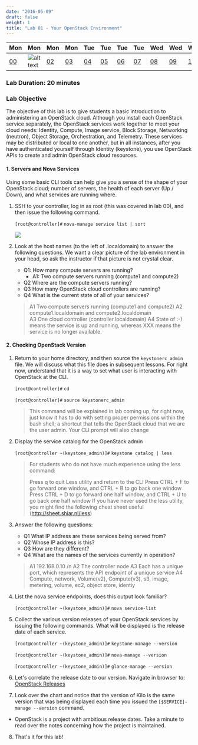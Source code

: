 ```yaml
---
date: "2016-05-09"
draft: false
weight: 1
title: "Lab 01 - Your OpenStack Environment"
---
```


|Mon|Mon|Mon|Mon|Tue|Tue|Tue|Tue|Wed|Wed|Wed|Thur|Thur|Thur|Thur|
|---|---|---|---|---|---|---|---|---|---|---|---|---|---|---|
|[00](/labs/openstack/00/)|![alt text](https://i.imgur.com/nPM3gyv.png "You are here")|[02](/labs/openstack/02/)|[03](/labs/openstack/03/)|[04](/labs/openstack/04/)|[05](/labs/openstack/05/)|[06](/labs/openstack/06/)|[07](/labs/openstack/07/)|[08](/labs/openstack/08/)|[09](/labs/openstack/09/)|[10](/labs/openstack/10/)|[11](/labs/openstack/11/)|[12](/labs/openstack/12/)|[13](/labs/openstack/13/)|[14](/labs/openstack/14/)|

### Lab Duration: 20 minutes

### Lab Objective

The objective of this lab is to give students a basic introduction to administering an OpenStack cloud. Although you install each OpenStack service separately, the OpenStack services work together to meet your cloud needs: Identity, Compute, Image service, Block Storage, Networking (neutron), Object Storage, Orchestration, and Telemetry. These services may be distributed or local to one another, but in all instances, after you have authenticated yourself through Identity (keystone), you use OpenStack APIs to create and admin OpenStack cloud resources.

#### 1. Servers and Nova Services

Using some basic CLI tools can help give you a sense of the shape of your OpenStack cloud; number of servers, the health of each server (Up / Down), and what services are running where.

1. SSH to your controller, log in as root (this was covered in lab 00), and then issue the following command. 

    `[root@controller]#` `nova-manage service list | sort`

    ![](https://i.imgur.com/JTAptKm.png)

2. Look at the host names (to the left of .localdomain) to answer the following questions. We want a clear picture of the lab environment in your head, so ask the instructor if that picture is not crystal clear.
 
    - Q1: How many compute servers are running?
      - A1: Two compute servers running (compute1 and compute2)
    - Q2 Where are the compute servers running?
    - Q3 How many OpenStack cloud controllers are running?
    - Q4 What is the current state of all of your services?
     
    > A1 Two compute servers running  (compute1 and compute2)
    > A2 compute1.localdomain and compute2.localdomain  
    > A3 One cloud controller (controller.localdomain) 
    > A4 State of :-) means the service is up and running, whereas XXX means the service is no longer available.  

#### 2. Checking OpenStack Version

1. Return to your home directory, and then source the `keystonerc_admin` file. We will discuss what this file does in subsequent lessons. For right now, understand that it is a way to set what user is interacting with OpenStack at the CLI.

    `[root@controller]#` `cd`
	
	`[root@controller]#` `source keystonerc_admin`

    > This command will be explained in lab coming up, for right now, just know it has to do with setting proper permissions within the bash shell; a shortcut that tells the OpenStack cloud that we are the user admin. Your CLI prompt will also change

2. Display the service catalog for the OpenStack admin

    `[root@controller ~(keystone_admin)]#` `keystone catalog | less`
	
    > For students who do not have much experience using the less command:
    >
    > Press q to quit Less utility and return to the CLI
    > Press CTRL + F to go forward one window, and CTRL + B to go back one window
    > Press CTRL + D to go forward one half window, and CTRL + U to go back one half window
    > If you have never used the less utility, you might find the following cheat sheet useful (http://sheet.shiar.nl/less)
 
3. Answer the following questions:

    - Q1 What IP address are these services being served from? 
    - Q2 Whose IP address is this? 
    - Q3 How are they different?
    - Q4 What are the names of the services currently in operation?
    
    > A1 192.168.0.10 /n
    > A2 The controller node
    > A3 Each has a unique port, which represents the API endpoint of a unique service
    > A4 Compute, network, Volume(v2), Compute(v3), s3, image, metering, volume, ec2, object store, identiy

4. List the nova service endpoints, does this output look familiar? 

    `[root@controller ~(keystone_admin)]#` `nova service-list`

5. Collect the various version releases of your OpenStack services by issuing the following commands. What will be displayed is the release date of each service.

    `[root@controller ~(keystone_admin)]#` `keystone-manage --version`

    `[root@controller ~(keystone_admin)]#` `nova-manage --version`

    `[root@controller ~(keystone_admin)]#` `glance-manage --version`

6. Let's correlate the release date to our version. Navigate in browser to: [OpenStack Releases](https://wiki.openstack.org/wiki/Releases)

7. Look over the chart and notice that the version of Kilo is the same version that was being displayed each time you issued the `[$SERVICE]-manage --version` command.

 * OpenStack is a project with ambitious release dates. Take a minute to read over the notes concerning how the project is maintained.
 
8. That's it for this lab!

